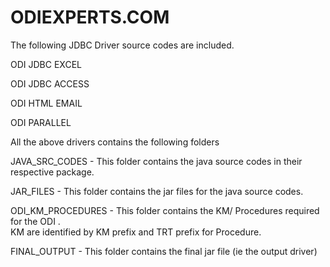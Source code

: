 ODIEXPERTS.COM
==============

The following JDBC Driver source codes are included.

ODI JDBC EXCEL

ODI JDBC ACCESS

ODI HTML EMAIL

ODI PARALLEL


All the above drivers contains the following folders 

JAVA_SRC_CODES - This folder contains the java source codes in their respective package. 

JAR_FILES   - This folder contains the jar files for the java source codes.

ODI_KM_PROCEDURES - This folder contains the KM/ Procedures required for the ODI .  
KM are identified by KM prefix and TRT prefix for Procedure.

FINAL_OUTPUT - This folder contains the final jar file (ie the output driver)
